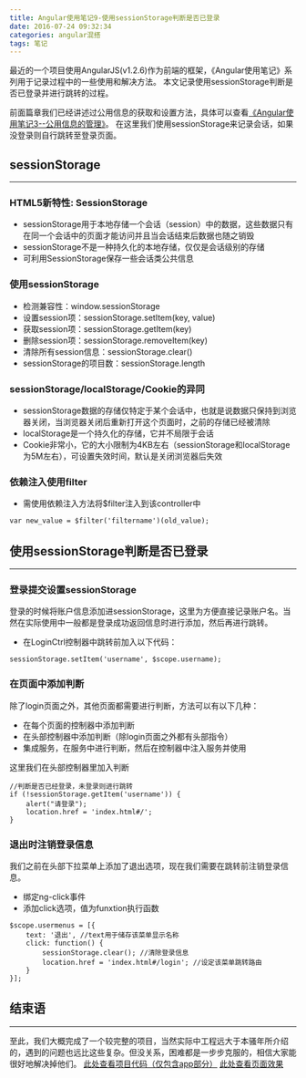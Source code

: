 ```yaml
---
title: Angular使用笔记9-使用sessionStorage判断是否已登录
date: 2016-07-24 09:32:34
categories: angular混搭
tags: 笔记
---
```

最近的一个项目使用AngularJS(v1.2.6)作为前端的框架，《Angular使用笔记》系列用于记录过程中的一些使用和解决方法。
本文记录使用sessionStorage判断是否已登录并进行跳转的过程。
<!--more-->

前面篇章我们已经讲述过公用信息的获取和设置方法，具体可以查看[《Angular使用笔记3--公用信息的管理》](https://godbasin.github.io/2016/07/09/angular-note-3-common-info-manage/)。
在这里我们使用sessionStorage来记录会话，如果没登录则自行跳转至登录页面。
## sessionStorage
-----
### HTML5新特性: SessionStorage
- sessionStorage用于本地存储一个会话（session）中的数据，这些数据只有在同一个会话中的页面才能访问并且当会话结束后数据也随之销毁
- sessionStorage不是一种持久化的本地存储，仅仅是会话级别的存储
- 可利用SessionStorage保存一些会话类公共信息

### 使用sessionStorage
- 检测兼容性：window.sessionStorage
- 设置session项：sessionStorage.setItem(key, value)
- 获取session项：sessionStorage.getItem(key)
- 删除session项：sessionStorage.removeItem(key)
- 清除所有session信息：sessionStorage.clear()
- sessionStorage的项目数：sessionStorage.length

### sessionStorage/localStorage/Cookie的异同
-  sessionStorage数据的存储仅特定于某个会话中，也就是说数据只保持到浏览器关闭，当浏览器关闭后重新打开这个页面时，之前的存储已经被清除
-  localStorage是一个持久化的存储，它并不局限于会话
-  Cookie非常小，它的大小限制为4KB左右（sessionStorage和localStorage为5M左右），可设置失效时间，默认是关闭浏览器后失效

### 依赖注入使用filter
- 需使用依赖注入方法将$filter注入到该controller中

``` javascrpit
var new_value = $filter('filtername')(old_value);
```

## 使用sessionStorage判断是否已登录
-----
### 登录提交设置sessionStorage
登录的时候将账户信息添加进sessionStorage，这里为方便直接记录账户名。当然在实际使用中一般都是登录成功返回信息时进行添加，然后再进行跳转。
- 在LoginCtrl控制器中跳转前加入以下代码：

``` javascrpit
sessionStorage.setItem('username', $scope.username);
```

### 在页面中添加判断
除了login页面之外，其他页面都需要进行判断，方法可以有以下几种：
- 在每个页面的控制器中添加判断
- 在头部控制器中添加判断（除login页面之外都有头部指令）
- 集成服务，在服务中进行判断，然后在控制器中注入服务并使用

这里我们在头部控制器里加入判断
``` javascrpit
//判断是否已经登录，未登录则进行跳转
if (!sessionStorage.getItem('username')) {
	alert("请登录");
	location.href = 'index.html#/';
}
```

### 退出时注销登录信息
我们之前在头部下拉菜单上添加了退出选项，现在我们需要在跳转前注销登录信息。
- 绑定ng-click事件
- 添加click选项，值为funxtion执行函数

``` javascrpit
$scope.usermenus = [{
	text: '退出', //text用于储存该菜单显示名称
	click: function() {
		sessionStorage.clear(); //清除登录信息
		location.href = 'index.html#/login'; //设定该菜单跳转路由
	}
}];
```

## 结束语
-----
至此，我们大概完成了一个较完整的项目，当然实际中工程远大于本骚年所介绍的，遇到的问题也远比这些复杂。但没关系，困难都是一步步克服的，相信大家能很好地解决掉他们。
[此处查看项目代码（仅包含app部分）](https://github.com/godbasin/godbasin.github.io/tree/blog-codes/angular-notes/8-create-filter)
[此处查看页面效果](http://o9grhhyar.bkt.clouddn.com/9-session-commit/index.html#/index)